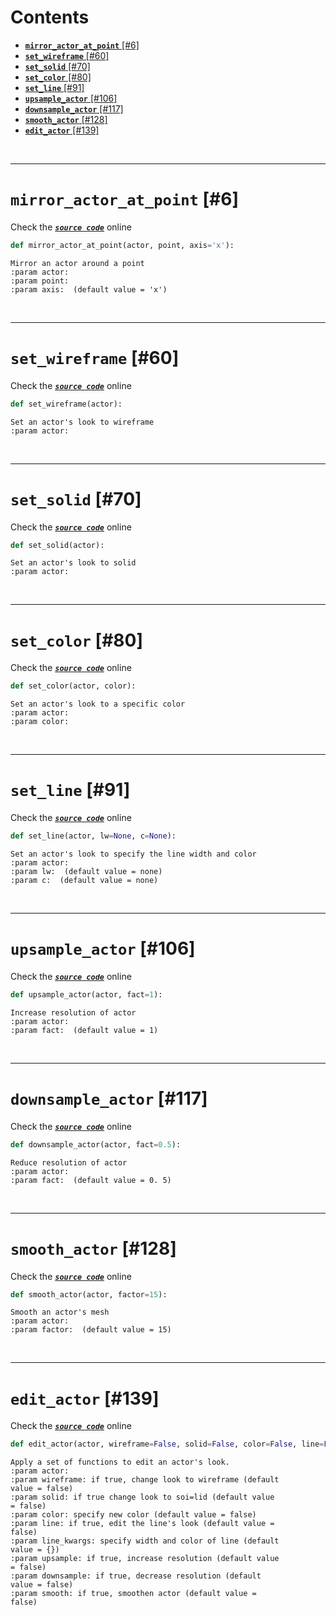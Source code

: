 



Contents
========

* [**`mirror_actor_at_point`** [#6]](#mirror_actor_at_point-6)
* [**`set_wireframe`** [#60]](#set_wireframe-60)
* [**`set_solid`** [#70]](#set_solid-70)
* [**`set_color`** [#80]](#set_color-80)
* [**`set_line`** [#91]](#set_line-91)
* [**`upsample_actor`** [#106]](#upsample_actor-106)
* [**`downsample_actor`** [#117]](#downsample_actor-117)
* [**`smooth_actor`** [#128]](#smooth_actor-128)
* [**`edit_actor`** [#139]](#edit_actor-139)


&nbsp;

--------
# **`mirror_actor_at_point`** [#6]
  
Check the [***``source code``***](https://github.com/BrancoLab/BrainRender/tree/brainglobeintegration/blob/master/brainrender/Utils/actors_funcs.py#L6) online

```python
def mirror_actor_at_point(actor, point, axis='x'):
```  


```text
Mirror an actor around a point
:param actor:
:param point:
:param axis:  (default value = 'x')
```

&nbsp;

--------
# **`set_wireframe`** [#60]
  
Check the [***``source code``***](https://github.com/BrancoLab/BrainRender/tree/brainglobeintegration/blob/master/brainrender/Utils/actors_funcs.py#L60) online

```python
def set_wireframe(actor):
```  


```text
Set an actor's look to wireframe
:param actor:
```

&nbsp;

--------
# **`set_solid`** [#70]
  
Check the [***``source code``***](https://github.com/BrancoLab/BrainRender/tree/brainglobeintegration/blob/master/brainrender/Utils/actors_funcs.py#L70) online

```python
def set_solid(actor):
```  


```text
Set an actor's look to solid
:param actor:
```

&nbsp;

--------
# **`set_color`** [#80]
  
Check the [***``source code``***](https://github.com/BrancoLab/BrainRender/tree/brainglobeintegration/blob/master/brainrender/Utils/actors_funcs.py#L80) online

```python
def set_color(actor, color):
```  


```text
Set an actor's look to a specific color
:param actor:
:param color:
```

&nbsp;

--------
# **`set_line`** [#91]
  
Check the [***``source code``***](https://github.com/BrancoLab/BrainRender/tree/brainglobeintegration/blob/master/brainrender/Utils/actors_funcs.py#L91) online

```python
def set_line(actor, lw=None, c=None):
```  


```text
Set an actor's look to specify the line width and color
:param actor:
:param lw:  (default value = none)
:param c:  (default value = none)
```

&nbsp;

--------
# **`upsample_actor`** [#106]
  
Check the [***``source code``***](https://github.com/BrancoLab/BrainRender/tree/brainglobeintegration/blob/master/brainrender/Utils/actors_funcs.py#L106) online

```python
def upsample_actor(actor, fact=1):
```  


```text
Increase resolution of actor
:param actor:
:param fact:  (default value = 1)
```

&nbsp;

--------
# **`downsample_actor`** [#117]
  
Check the [***``source code``***](https://github.com/BrancoLab/BrainRender/tree/brainglobeintegration/blob/master/brainrender/Utils/actors_funcs.py#L117) online

```python
def downsample_actor(actor, fact=0.5):
```  


```text
Reduce resolution of actor
:param actor:
:param fact:  (default value = 0. 5)
```

&nbsp;

--------
# **`smooth_actor`** [#128]
  
Check the [***``source code``***](https://github.com/BrancoLab/BrainRender/tree/brainglobeintegration/blob/master/brainrender/Utils/actors_funcs.py#L128) online

```python
def smooth_actor(actor, factor=15):
```  


```text
Smooth an actor's mesh
:param actor:
:param factor:  (default value = 15)
```

&nbsp;

--------
# **`edit_actor`** [#139]
  
Check the [***``source code``***](https://github.com/BrancoLab/BrainRender/tree/brainglobeintegration/blob/master/brainrender/Utils/actors_funcs.py#L139) online

```python
def edit_actor(actor, wireframe=False, solid=False, color=False, line=False, line_kwargs={}, upsample=False, downsample=False, smooth=False):
```  


```text
Apply a set of functions to edit an actor's look.
:param actor:
:param wireframe: if true, change look to wireframe (default
value = false)
:param solid: if true change look to soi=lid (default value
= false)
:param color: specify new color (default value = false)
:param line: if true, edit the line's look (default value =
false)
:param line_kwargs: specify width and color of line (default
value = {})
:param upsample: if true, increase resolution (default value
= false)
:param downsample: if true, decrease resolution (default
value = false)
:param smooth: if true, smoothen actor (default value =
false)
```